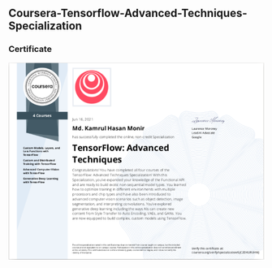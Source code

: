  ## Coursera-Tensorflow-Advanced-Techniques-Specialization


 ### Certificate
 ![alt text](https://github.com/hasan-moni-321/Coursera-Tensorflow-Advanced-Techniques-Specialization/blob/main/images/Tensorflow%20Advan%20ce.png)
